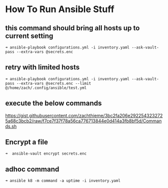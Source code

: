 # How To Run Ansible Stuff

## this command should bring all hosts up to current setting 

    ➜ ansible-playbook configurations.yml -i inventory.yaml --ask-vault-pass --extra-vars @secrets.enc 

## retry with limited hosts 

    ➜ ansible-playbook configurations.yml -i inventory.yaml --ask-vault-pass --extra-vars @secrets.enc --limit @/home/zach/.config/ansible/test.yml

## execute the below commands

<https://gist.githubusercontent.com/zachthieme/3bc2fa206e2922543232725a68c3bcb2/raw/f7ce7f37f78a56ca776713844e0d414a3fb8bf5d/Commands.sh>

## Encrypt a file

    ➜  ansible-vault encrypt secrets.enc

## adhoc command
    ➜ ansible k8 -m command -a uptime -i inventory.yaml
	
